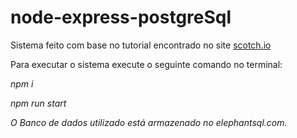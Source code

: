 # node-express-postgreSql
Sistema feito com base no tutorial encontrado no site [scotch.io](https://scotch.io/tutorials/getting-started-with-node-express-and-postgres-using-sequelize#creating-controllers-and-routing)

Para executar o sistema execute o seguinte comando no terminal:

*npm i*  

*npm run start* 


*O Banco de dados utilizado está armazenado no elephantsql.com.*
